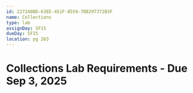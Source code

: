 ```yaml
---
id: 227248BD-63EE-451F-8559-7DB297372B3F
name: Collections
type: lab
assignDay: SF15
dueDay: SF15
location: pg 263
---
```


# Collections Lab Requirements - Due Sep 3, 2025

